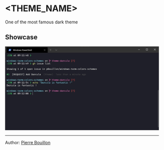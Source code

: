 # <THEME_NAME>

One of the most famous dark theme

## Showcase

![Default view](./assets/screenshot.jpg)

---

Author: [Pierre Bouillon](https://github.com/pbouillon)
